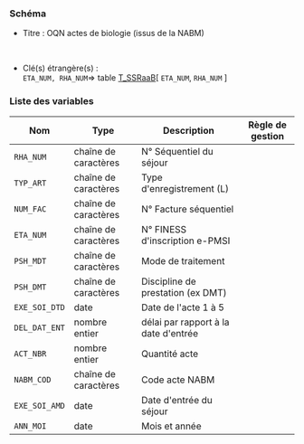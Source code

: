 ### Schéma


- Titre : OQN actes de biologie (issus de la NABM)
<br />



- Clé(s) étrangère(s) : <br />
`ETA_NUM, RHA_NUM`=> table [T_SSRaaB](/tables/T_SSRaaB)[ `ETA_NUM`, `RHA_NUM` ]<br />

 
### Liste des variables

Nom | Type | Description | Règle de gestion
-|-|-|-
`RHA_NUM`| chaîne de caractères |N° Séquentiel du séjour||
`TYP_ART`| chaîne de caractères |Type d'enregistrement (L)||
`NUM_FAC`| chaîne de caractères |N° Facture séquentiel||
`ETA_NUM`| chaîne de caractères |N° FINESS d'inscription e-PMSI||
`PSH_MDT`| chaîne de caractères |Mode de traitement||
`PSH_DMT`| chaîne de caractères |Discipline de prestation (ex DMT)||
`EXE_SOI_DTD`| date |Date de l'acte 1 à 5||
`DEL_DAT_ENT`| nombre entier |délai par rapport à la date d'entrée||
`ACT_NBR`| nombre entier |Quantité acte||
`NABM_COD`| chaîne de caractères |Code acte NABM||
`EXE_SOI_AMD`| date |Date d'entrée du séjour||
`ANN_MOI`| date |Mois et année||